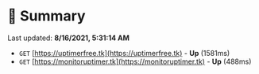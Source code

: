 # 📖 Summary
Last updated: **8/16/2021, 5:31:14 AM**

- `GET` [https://uptimerfree.tk](https://uptimerfree.tk) - **Up** (1581ms)
- `GET` [https://monitoruptimer.tk](https://monitoruptimer.tk) - **Up** (488ms)
